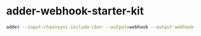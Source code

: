 # adder-webhook-starter-kit

```bash
adder --input-chainsync-include-cbor --output=webhook --output-webhook-url=http://localhost:8080
```
